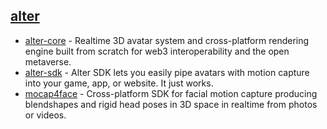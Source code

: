 ## [alter](https://github.com/facemoji)

- [alter-core](https://github.com/zhbhun/alter-core) - Realtime 3D avatar system and cross-platform rendering engine built from scratch for web3 interoperability and the open metaverse.
- [alter-sdk](https://github.com/zhbhun/alter-sdk) - Alter SDK lets you easily pipe avatars with motion capture into your game, app, or website. It just works.
- [mocap4face](https://github.com/zhbhun/mocap4face) - Cross-platform SDK for facial motion capture producing blendshapes and rigid head poses in 3D space in realtime from photos or videos.
